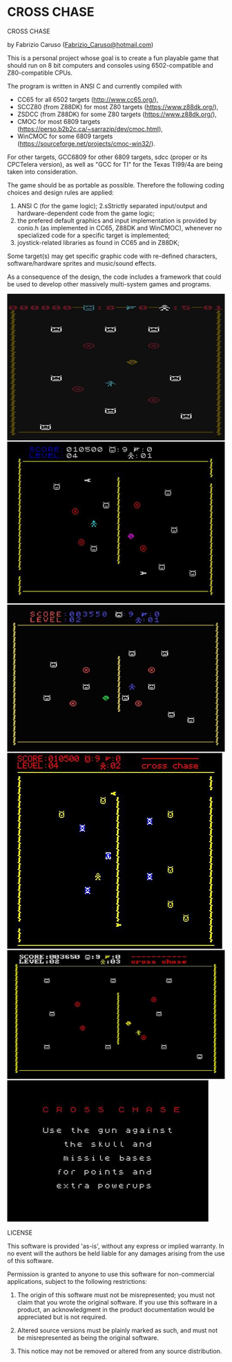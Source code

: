 # CROSS CHASE
CROSS CHASE

by Fabrizio Caruso (Fabrizio_Caruso@hotmail.com)

This is a personal project whose goal is to create a fun playable game that should run
on 8 bit computers and consoles using 6502-compatible and Z80-compatible CPUs.

The program is written in ANSI C and currently compiled with 
- CC65 for all 6502 targets (http://www.cc65.org/), 
- SCCZ80 (from Z88DK) for most Z80 targets (https://www.z88dk.org/), 
- ZSDCC (from Z88DK) for some Z80 targets (https://www.z88dk.org/),
- CMOC for most 6809 targets (https://perso.b2b2c.ca/~sarrazip/dev/cmoc.html),
- WinCMOC for some 6809 targets (https://sourceforge.net/projects/cmoc-win32/).

For other targets, GCC6809 for other 6809 targets, sdcc (proper or its CPCTelera version), as well as "GCC for TI" for the Texas TI99/4a are being taken into consideration. 

The game should be as portable as possible.
Therefore the following coding choices and design rules are applied:
1. ANSI C (for the game logic);
2.sStrictly separated input/output and hardware-dependent code from the game logic;
3. the prefered default graphics and input implementation is provided by conio.h (as implemented in CC65, Z88DK and WinCMOC), whenever no specialized code for a specific target is implemented;
4. joystick-related libraries as found in CC65 and in Z88DK;

Some target(s) may get specific graphic code with re-defined characters, software/hardware sprites and music/sound effects.

As a consequence of the design, the code includes a framework that could be used to develop other massively multi-system games and programs. 

![Atari 800](atari800.jpg)
![Spectrum 48k](spectrum.jpg)
![MSX](msx.jpg)
![Oric 1/Atmos](Oric.jpg)
![Amstrad CPC](cpc.jpg)
![title](title.jpg)

LICENSE

This software is provided 'as-is', without any express or implied warranty.
In no event will the authors be held liable for any damages arising from
the use of this software.

Permission is granted to anyone to use this software for non-commercial applications, 
subject to the following restrictions:

1. The origin of this software must not be misrepresented; you must not
claim that you wrote the original software. If you use this software in
a product, an acknowledgment in the product documentation would be
appreciated but is not required.

2. Altered source versions must be plainly marked as such, and must not
be misrepresented as being the original software.

3. This notice may not be removed or altered from any source distribution.
